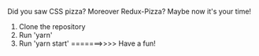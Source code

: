 

Did you saw CSS pizza? Moreover Redux-Pizza? Maybe now it's your time!

1) Clone the repository 
2) Run 'yarn'
3) Run 'yarn start'
=======>>>> Have a fun!
